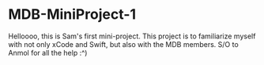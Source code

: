 # MDB-MiniProject-1

Helloooo, this is Sam's first mini-project. This project is to familiarize myself with not only xCode and Swift, but also with the MDB members. S/O to Anmol for all the help :^)
